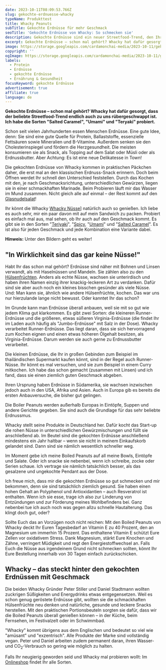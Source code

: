 ```yaml
---
date: 2023-10-11T08:09:53.766Z
slug: gekochte-erdnuesse-whacky
typeName: Produkttest
title: Whacky Peanuts
subTitle: Gekochte Erdnüsse für mehr Geschmack
seoTitle: 'Gekochte Erdnüsse von Whacky: So schmecken sie'
description: Gekochte Erdnüsse sind ein neuer Streetfood-Trend, den Ihr jetzt auch zu Hause genießen könnt. Erfahrt jetzt alles über den gesunden Snack.
excerpt: Gekochte Erdnüsse – schon mal gehört? Whacky hat dafür gesorgt, dass der beliebte Streetfood-Trend endlich auch zu uns rübergeschwappt ist. Ich habe die Sorten "Salted Caramel", "Umami" und "Teryaki" probiert. Sie sind nicht nur gesund, sondern obendrein ziemlich lecker.
image: https://storage.googleapis.com/cardamonchai-media/2023-10-11/gekochte-erdnuesse-09-jpg-imagine-e8e8e8_96854a_1024_768/640.webp
copyright: ''
ogImage: https://storage.googleapis.com/cardamonchai-media/2023-10-11/gekochte-erdnuesse-og-jpeg-imagine-080808_8a8177_1200_630/640.webp
labels:
  - Protein
  - Erdnüsse
  - gekochte Erdnüsse
  - Ernährung & Gesundheit
focusKeyword: gekochte Erdnüsse
advertisement: true
affiliate: true
language: de
---
```


**Gekochte Erdnüsse – schon mal gehört? Whacky hat dafür gesorgt, dass der beliebte Streetfood-Trend endlich auch zu uns rübergeschwappt ist. Ich habe die Sorten "Salted Caramel", "Umami" und "Teryaki" probiert.**

Schon seit vielen Jahrhunderten essen Menschen Erdnüsse. Eine gute Idee, denn: Sie sind eine gute Quelle für Protein, Ballaststoffe, essenzielle Fettsäuren sowie Mineralien und B-Vitamine. Außerdem senken sie den Cholesterinspiegel und fördern die Herzgesundheit. Die meisten konsumieren sie als Snack, als Topping auf dem Salat oder Müsli oder als Erdnussbutter. Aber Achtung: Es ist eine neue Delikatesse in Town!

Die gekochten Erdnüsse von Whacky kommen in praktischen Päckchen daher, die erst mal an den klassischen Erdnuss-Snack erinnern. Doch beim Öffnen werdet Ihr schnell den Unterschied feststellen. Durch das Kochen mit den, je nach Geschmacksrichtung, unterschiedlichen Gewürzen, liegen sie in einer schmackhaften Marinade. Beim Probieren läuft mir das Wasser im Mund zusammen. Nicht gleich alle auf einmal – der Rest kommt auf den [Glasnudelsalat](/2017/03/glasnudelsalat-mit-mango-vegan/)!

Ihr könnt die Whacky [Whacky Nüsse](https://t.adcell.com/p/click?promoId=353598&slotId=80259&param0=https%3A%2F%2Fwhackyfood.com%2F)] natürlich auch so genießen. Ich liebe es auch sehr, mir ein paar davon mit auf mein Sandwich zu packen. Probiert es einfach mal aus, mal sehen, ob Ihr auch auf den Geschmack kommt. Es gibt sie in den Sorten "[Teriyaki](https://t.adcell.com/p/click?promoId=353598&slotId=80259&param0=https%3A%2F%2Fwhackyfood.com%2Fgekochte-erdnuesse%2F220g-beutel-teriyaki)", "[Spicy](https://t.adcell.com/p/click?promoId=353598&slotId=80259&param0=https%3A%2F%2Fwhackyfood.com%2Fgekochte-erdnuesse%2F220g-beutel-spicy), "[Umami](https://t.adcell.com/p/click?promoId=353598&slotId=80259&param0=https%3A%2F%2Fwhackyfood.com%2Fgekochte-erdnuesse%2F220g-beutel-umami)" und "[Salted Caramel](https://t.adcell.com/p/click?promoId=353598&slotId=80259&param0=https%3A%2F%2Fwhackyfood.com%2Fgekochte-erdnuesse%2F220g-beutel-salted-caramel)". Es ist also für jeden Geschmack und jede Kombination eine Variante dabei.

**Hinweis:** Unter den Bildern geht es weiter!

<Gallery name="gekochte-erdnuesse" />

## "In Wirklichkeit sind das gar keine Nüsse!"

Habt Ihr das schon mal gehört? Erdnüsse sind näher mit Bohnen und Linsen verwandt, als mit Haselnüssen und Mandeln. Sie zählen also zu den [Hülsenfrüchten](/2018/12/huelsenfruechte-satt-in-hamburg-ottensen/). Anders als echte Nüsse, wachsen sie unterirdisch und haben ihren Namen einzig ihrer knackig-leckeren Art zu verdanken. Dafür sind sie aber auch noch ein kleines bisschen gesünder als viele Nüsse. Und: Man kann sie, ähnlich wie andere Hülsenfrüchte, kochen. Das war uns nur hierzulande lange nicht bewusst. Oder kanntet Ihr das schon?

Im Grunde kann man Erdnüsse überall anbauen, weil sie mit so gut wie jedem Klima gut klarkommen. Es gibt zwei Sorten: die kleineren Runner-Erdnüsse und die größeren, etwas süßeren Virginia-Erdnüsse (die findet Ihr im Laden auch häufig als "Jumbo-Erdnüsse" mit Salz in der Dose). Whacky verarbeitet Runner-Erdnüsse. Das liegt daran, dass sie sich hervorragend zum Kochen eignen und einen etwas höheren Ölgehalt besitzen, als Virginia-Erdnüsse. Darum werden sie auch gerne zu Erdnussbutter verarbeitet.

Die kleinen Erdnüsse, die Ihr in großen Gebinden zum Beispiel im thailändischen Supermarkt kaufen könnt, sind in der Regel auch Runner-Nüsse. Ihr könnt es mal versuchen, und sie zum Beispiel in einem Curry mitkochen. Ich habe das schon gemacht (zusammen mit Linsen) und ich fand, dass sie einen ziemlich guten Geschmack abgeben.

Ihren Ursprung haben Erdnüsse in Südamerika, sie wachsen inzwischen jedoch auch in den USA, Afrika und Asien. Auch in Europa gib es bereits die ersten Anbauversuche, die bisher gut gelingen.

Die Boiler Peanuts werden außerhalb Europas in Eintöpfe, Suppen und andere Gerichte gegeben. Sie sind auch die Grundlage für das sehr beliebte Erdnussmus.

Whacky stellt seine Produkte in Deutschland her. Dafür kocht das Start-up die rohen Nüsse in unterschiedlichen Gewürzmischungen und füllt sie anschließend ab. Im Beutel sind die gekochten Erdnüsse anschließend mindestens ein Jahr haltbar – wenn sie nicht in meinem Einkaufskorb gelandet sind. Dann sind sie nämlich wesentlich schneller weg.

Im Moment gebe ich meine Boiled Peanuts auf all meine Bowls, Eintöpfe und Salate. Oder ich snacke sie nebenbei, wenn ich schreibe, zocke oder Serien schaue. Ich vertrage sie nämlich tatsächlich besser, als das gesalzene und ungekochte Pendant aus der Dose.

Ich freue mich, dass mir die gekochten Erdnüsse so gut schmecken und mir bekommen, denn sie sind tatsächlich ziemlich gesund. Sie haben einen hohen Gehalt an Polyphenol und Antioxidantien – auch Resveratrol ist enthalten. Wenn ich sie esse, trage ich also zur Linderung von Entzündungen und zur Förderung meines Wohlbefindens bei. Ganz nebenbei tue ich auch noch was gegen allzu schnelle Hautalterung. Das klingt doch gut, oder?

Sollte Euch das an Vorzügen noch nicht reichen: Mit den Boiled Peanuts von Whacky deckt Ihr Euren Tagesbedarf an Vitamin E zu 40 Prozent, den an Magnesium um immerhin 15 Prozent. Das enthaltene Vitamin E schützt Eure Zellen vor oxidativem Stress. Dank Magnesium, stärkt Eure Knochen und Zähne, verringert Müdigkeit und regt den Energiestoffwechsel an. Falls Euch die Nüsse aus irgendeinem Grund nicht schmecken sollten, könnt Ihr Eure Bestellung innerhalb von 30 Tagen einfach zurückschicken.

## Whacky – das steckt hinter den gekochten Erdnüssen mit Geschmack

Die beiden Whacky Gründer Peter Stiller und Daniel Stadtmann wollten zuckrigen Süßigkeiten und Energydrinks etwas entgegensetzen. Weil es schon genug geröstete Erdnüsse gibt, wollten sie die schmackhaften Hülsenfrüchte neu denken und natürliche, gesunde und leckere Snacks herstellen. Mit den praktischen Portionsbeuteln sorgten sie dafür, dass wir die Boiled Peanuts überall genießen können – in der Küche, beim Fernsehen, im Festivalzelt oder im Schwimmbad.

"Whacky" kommt übrigens aus dem Englischen und bedeutet so viel wie "amüsant" und "exzentrisch". Alle Produkte der Marke sind vollständig vegan. Peter und Daniel arbeiten zudem permanent daran, ihren Wasser- und CO<sub>2</sub>-Verbrauch so gering wie möglich zu halten.

Falls Ihr neugierig geworden seid und Whacky mal probieren wollt: Im [Onlineshop](https://t.adcell.com/p/click?promoId=353598&slotId=80259&param0=https%3A%2F%2Fwhackyfood.com%2Fpages%2Fgekochte-erdnuesse) findet Ihr alle Sorten.

<Gallery name="gekochte-erdnuesse-1" />
